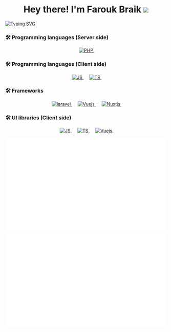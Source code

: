 <h1 align="center">Hey there! I'm Farouk Braik <img src="https://media.giphy.com/media/hvRJCLFzcasrR4ia7z/giphy.gif" width="35"></h1>

[![Typing SVG](https://readme-typing-svg.herokuapp.com/?lines=Hey+there!;You+want+to+know+a+little+secret?;I+love+coding;And+you+should+contact+me;So+that+we+can+work+together!+:\))](https://git.io/typing-svg)

### 🛠️ Programming languages (Server side)

<p align="center">
  &emsp; 
    <a href="https://www.php.net" target="_blank"> 
      <img alt="PHP" src="https://img.shields.io/badge/PHP-777BB4?style=for-the-badge&logo=php&logoColor=white">
    </a> 
  &emsp; 
</p>

### 🛠️ Programming languages (Client side)

<p align="center">
  &emsp; 
    <a href="https://developer.mozilla.org/en-US/docs/Web/JavaScript" target="_blank"> 
      <img alt="JS" src="https://img.shields.io/badge/JavaScript-F7DF1E?style=for-the-badge&logo=javascript&logoColor=black">
    </a> 
  &emsp;
    <a href="https://www.typescriptlang.org/" target="_blank"> 
      <img alt="TS" src="https://img.shields.io/badge/TypeScript-007ACC?style=for-the-badge&logo=typescript&logoColor=white">
    </a> 
  &emsp;
</p>

### 🛠️ Frameworks

<p align="center">
  &emsp;
    <a href="https://laravel.com" target="_blank"> 
      <img alt="laravel" src="https://img.shields.io/badge/Laravel-FF2D20?style=for-the-badge&logo=laravel&logoColor=white">
    </a>
  &emsp;
    <a href="https://vuejs.org/" target="_blank"> 
      <img alt="Vuejs" src="https://img.shields.io/badge/Vue.js-35495E?style=for-the-badge&logo=vue.js&logoColor=4FC08D">
    </a> 
  &emsp;
    <a href="https://nuxtjs.org/" target="_blank"> 
      <img alt="Nuxtjs" src="https://img.shields.io/static/v1?style=for-the-badge&message=Nuxt.js&color=35495E&logo=Nuxt.js&logoColor=00DC82&label=">
    </a> 
  &emsp;
</p>

### 🛠️ UI libraries (Client side)

<p align="center">
  &emsp; 
    <a href="https://developer.mozilla.org/en-US/docs/Web/JavaScript" target="_blank"> 
      <img alt="JS" src="https://img.shields.io/badge/JavaScript-F7DF1E?style=for-the-badge&logo=javascript&logoColor=black">
    </a> 
  &emsp;
    <a href="https://www.typescriptlang.org/" target="_blank"> 
      <img alt="TS" src="https://img.shields.io/badge/TypeScript-007ACC?style=for-the-badge&logo=typescript&logoColor=white">
    </a> 
  &emsp;
    <a href="https://vuetifyjs.com/" target="_blank"> 
      <img alt="Vuejs" src="https://img.shields.io/static/v1?style=for-the-badge&message=Vuetify&color=1867C0&logo=Vuetify&logoColor=FFFFFF&label=">
    </a> 
  &emsp;
</p>

![](https://github.com/Fa-BRAIK/github-stats/blob/master/generated/overview.svg) ![](https://github.com/Fa-BRAIK/github-stats/blob/master/generated/languages.svg)
